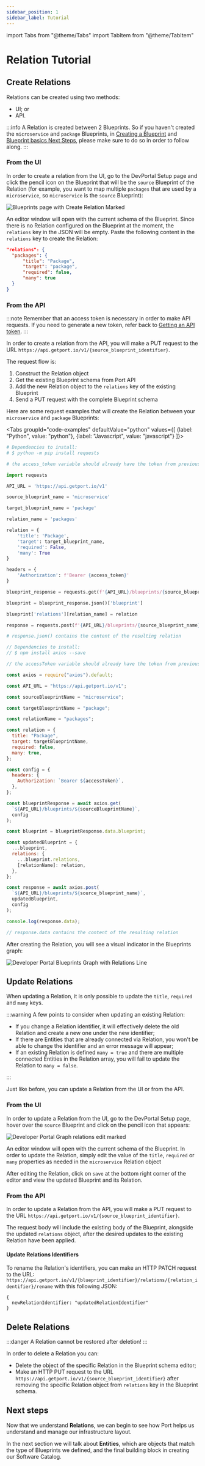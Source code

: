 ```yaml
---
sidebar_position: 1
sidebar_label: Tutorial
---
```


import Tabs from "@theme/Tabs"
import TabItem from "@theme/TabItem"

# Relation Tutorial

## Create Relations

Relations can be created using two methods:

- UI; or
- API.

:::info
A Relation is created between 2 Blueprints. So if you haven't created the `microservice` and `package` Blueprints, in [Creating a Blueprint](../blueprint/tutorial.md#creating-a-blueprint) and [Blueprint basics Next Steps](../blueprint/blueprint.md#next-steps), please make sure to do so in order to follow along.
:::

### From the UI

In order to create a relation from the UI, go to the DevPortal Setup page and click the pencil icon on the Blueprint that will be the `source` Blueprint of the Relation (for example, you want to map multiple `packages` that are used by a `microservice`, so `microservice` is the `source` Blueprint):

![Blueprints page with Create Relation Marked](../../../static/img/software-catalog/relation/tutorial/MicroservicePackageEditMarked.png)

An editor window will open with the current schema of the Blueprint. Since there is no Relation configured on the Blueprint at the moment, the `relations` key in the JSON will be empty. Paste the following content in the `relations` key to create the Relation:

```json showLineNumbers
"relations": {
  "packages": {
      "title": "Package",
      "target": "package",
      "required": false,
      "many": true
  }
}
```

### From the API

:::note
Remember that an access token is necessary in order to make API requests. If you need to generate a new token, refer back to [Getting an API token](../blueprint/tutorial.md#getting-an-api-token).
:::

In order to create a relation from the API, you will make a PUT request to the URL `https://api.getport.io/v1/{source_blueprint_identifier}`.

The request flow is:

1. Construct the Relation object
2. Get the existing Blueprint schema from Port API
3. Add the new Relation object to the `relations` key of the existing Blueprint
4. Send a PUT request with the complete Blueprint schema

Here are some request examples that will create the Relation between your `microservice` and `package` Blueprints:

<Tabs groupId="code-examples" defaultValue="python" values={[
{label: "Python", value: "python"},
{label: "Javascript", value: "javascript"}
]}>

<TabItem value="python">

```python showLineNumbers
# Dependencies to install:
# $ python -m pip install requests

# the access_token variable should already have the token from previous examples

import requests

API_URL = 'https://api.getport.io/v1'

source_blueprint_name = 'microservice'

target_blueprint_name = 'package'

relation_name = 'packages'

relation = {
    'title': 'Package',
    'target': target_blueprint_name,
    'required': False,
    'many': True
}

headers = {
    'Authorization': f'Bearer {access_token}'
}

blueprint_response = requests.get(f'{API_URL}/blueprints/{source_blueprint_name}', headers=headers)

blueprint = blueprint_response.json()['blueprint']

blueprint['relations'][relation_name] = relation

response = requests.post(f'{API_URL}/blueprints/{source_blueprint_name}', json=blueprint, headers=headers)

# response.json() contains the content of the resulting relation

```

</TabItem>

<TabItem value="javascript">

```javascript showLineNumbers
// Dependencies to install:
// $ npm install axios --save

// the accessToken variable should already have the token from previous examples

const axios = require("axios").default;

const API_URL = "https://api.getport.io/v1";

const sourceBlueprintName = "microservice";

const targetBlueprintName = "package";

const relationName = "packages";

const relation = {
  title: "Package",
  target: targetBlueprintName,
  required: false,
  many: true,
};

const config = {
  headers: {
    Authorization: `Bearer ${accessToken}`,
  },
};

const blueprintResponse = await axios.get(
  `${API_URL}/blueprints/${sourceBlueprintName}`,
  config
);

const blueprint = blueprintResponse.data.blueprint;

const updatedBlueprint = {
  ...blueprint,
  relations: {
    ...blueprint.relations,
    [relationName]: relation,
  },
};

const response = await axios.post(
  `${API_URL}/blueprints/${source_blueprint_name}`,
  updatedBlueprint,
  config
);

console.log(response.data);

// response.data contains the content of the resulting relation
```

</TabItem>

</Tabs>

After creating the Relation, you will see a visual indicator in the Blueprints graph:

![Developer Portal Blueprints Graph with Relations Line](../../../static/img/software-catalog/MicroservicePackageBlueprintGraphManyRelationUI.png)

## Update Relations

When updating a Relation, it is only possible to update the `title`, `required` and `many` keys.

:::warning
A few points to consider when updating an existing Relation:

- If you change a Relation identifier, it will effectively delete the old Relation and create a new one under the new identifier;
- If there are Entities that are already connected via Relation, you won't be able to change the identifier and an error message will appear;
- If an existing Relation is defined `many = true` and there are multiple connected Entities in the Relation array, you will fail to update the Relation to `many = false`.

:::

Just like before, you can update a Relation from the UI or from the API.

### From the UI

In order to update a Relation from the UI, go to the DevPortal Setup page, hover over the `source` Blueprint and click on the pencil icon that appears:

![Developer Portal Graph relations edit marked](../../../static/img/software-catalog/relation/tutorial/MicroservicePackageExpandedEditMarked.png)

An editor window will open with the current schema of the Blueprint. In order to update the Relation, simply edit the value of the `title`, `required` or `many` properties as needed in the `microservice` Relation object

After editing the Relation, click on `save` at the bottom right corner of the editor and view the updated Blueprint and its Relation.

### From the API

In order to update a Relation from the API, you will make a PUT request to the URL `https://api.getport.io/v1/{source_blueprint_identifier}`.

The request body will include the existing body of the Blueprint, alongside the updated `relations` object, after the desired updates to the existing Relation have been applied.

#### Update Relations Identifiers

To rename the Relation's identifiers, you can make an HTTP PATCH request to the URL: `https://api.getport.io/v1/{blueprint_identifier}/relations/{relation_identifier}/rename` with this following JSON:

```jsonShowLineNumbers
{
  newRelationIdentifier: "updatedRelationIdentifier"
}
```

## Delete Relations

:::danger
A Relation cannot be restored after deletion!
:::

In order to delete a Relation you can:

- Delete the object of the specific Relation in the Blueprint schema editor;
- Make an HTTP PUT request to the URL `https://api.getport.io/v1/{source_blueprint_identifier}` after removing the specific Relation object from `relations` key in the Blueprint schema.

## Next steps

Now that we understand **Relations**, we can begin to see how Port helps us understand and manage our infrastructure layout.

In the next section we will talk about **Entities**, which are objects that match the type of Blueprints we defined, and the final building block in creating our Software Catalog.

